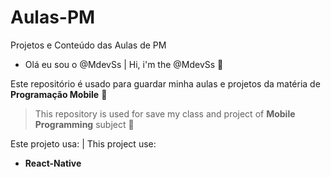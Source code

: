 # Aulas-PM
Projetos e Conteúdo das Aulas de PM

- Olá eu sou o @MdevSs | Hi, i'm the @MdevSs 🖖

Este repositório é usado para guardar minha aulas e projetos da matéria de __Programação Mobile__ 📱
> This repository is used for save my class and project of __Mobile Programming__ subject 📱

  Este projeto usa: | This project use:
  - __React-Native__

<!---
MdevSs/MdevSs is a ✨ special ✨ repository because its `README.md` (this file) appears on your GitHub profile.
You can click the Preview link to take a look at your changes.
--->
